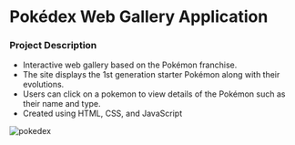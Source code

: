 # Pokédex Web Gallery Application 

### Project Description 

- Interactive web gallery based on the Pokémon franchise. 
- The site displays the 1st generation starter Pokémon along with their evolutions.
- Users can click on a pokemon to view details of the Pokémon such as their name and type.
- Created using HTML, CSS, and JavaScript

![pokedex](https://github.com/user-attachments/assets/154db08b-6a0d-40ca-a993-afc1545c79dc)

